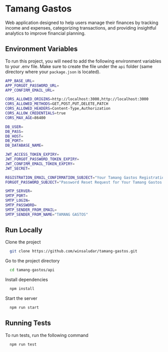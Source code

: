 # Tamang Gastos

Web application designed to help users manage their finances by tracking income and expenses, categorizing transactions, and providing insightful analytics to improve financial planning.

## Environment Variables

To run this project, you will need to add the following environment variables to your .env file.
Make sure to create the file under the `api` folder (same directory where your `package.json` is located).

```bash
APP_BASE_URL=
APP_FORGOT_PASSWORD_URL=
APP_CONFIRM_EMAIL_URL=

CORS_ALLOWED_ORIGINS=http://localhost:3000,http://localhost:3000
CORS_ALLOWED_METHODS=GET,POST,PUT,DELETE,PATCH
CORS_ALLOWED_HEADERS=Content-Type,Authorization
CORS_ALLOW_CREDENTIALS=true
CORS_MAX_AGE=86400

DB_USER=
DB_PASS=
DB_HOST=
DB_PORT=
DB_DATABASE_NAME=

JWT_ACCESS_TOKEN_EXPIRY=
JWT_FORGOT_PASSWORD_TOKEN_EXPIRY=
JWT_CONFIRM_EMAIL_TOKEN_EXPIRY=
JWT_SECRET=

REGISTRATION_EMAIL_CONFIRMATION_SUBJECT="Your Tamang Gastos Registration is Almost Complete"
FORGOT_PASSWORD_SUBJECT="Password Reset Request for Your Tamang Gastos Account"

SMTP_SERVER=
SMTP_PORT=
SMTP_LOGIN=
SMTP_PASSWORD=
SMTP_SENDER_FROM_EMAIL=
SMTP_SENDER_FROM_NAME="TAMANG GASTOS"
```

## Run Locally

Clone the project

```bash
  git clone https://github.com/winsaludar/tamang-gastos.git
```

Go to the project directory

```bash
  cd tamang-gastos/api
```

Install dependencies

```bash
  npm install
```

Start the server

```bash
  npm run start
```

## Running Tests

To run tests, run the following command

```bash
  npm run test
```
